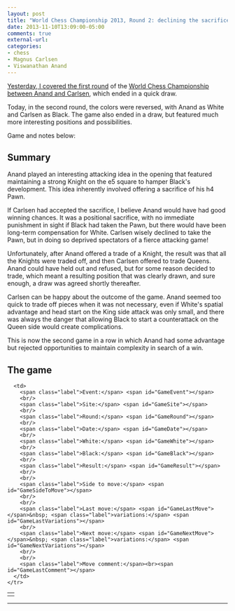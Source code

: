 ```yaml
---
layout: post
title: "World Chess Championship 2013, Round 2: declining the sacrifice"
date: 2013-11-10T13:09:00-05:00
comments: true
external-url: 
categories:
- chess
- Magnus Carlsen
- Viswanathan Anand
---
```

[Yesterday, I covered the first round](/blog/2013/11/09/world-chess-championship-2013/) of the [World Chess Championship between Anand and Carlsen](http://chennai2013.fide.com/), which ended in a quick draw.

Today, in the second round, the colors were reversed, with Anand as White and Carlsen as Black. The game also ended in a draw, but featured much more interesting positions and possibilities.

Game and notes below:

<!--more-->

## Summary

Anand played an interesting attacking idea in the opening that featured maintaining a strong Knight on the e5 square to hamper Black's development. This idea inherently involved offering a sacrifice of his h4 Pawn.

If Carlsen had accepted the sacrifice, I believe Anand would have had good winning chances. It was a positional sacrifice, with no immediate punishment in sight if Black had taken the Pawn, but there would have been long-term compensation for White. Carlsen wisely declined to take the Pawn, but in doing so deprived spectators of a fierce attacking game!

Unfortunately, after Anand offered a trade of a Knight, the result was that all the Knights were traded off, and then Carlsen offered to trade Queens. Anand could have held out and refused, but for some reason decided to trade, which meant a resulting position that was clearly drawn, and sure enough, a draw was agreed shortly thereafter.

Carlsen can be happy about the outcome of the game. Anand seemed too quick to trade off pieces when it was not necessary, even if White's spatial advantage and head start on the King side attack was only small, and there was always the danger that allowing Black to start a counterattack on the Queen side would create complications.

This is now the second game in a row in which Anand had some advantage but rejected opportunities to maintain complexity in search of a win.

## The game

<link href="/chess/pgn4web/template.css" type="text/css" rel="stylesheet"></link>

<style type="text/css">
  #GameLastComment {
    font-style: italic
  }
</style>

<script src="/chess/pgn4web/pgn4web.js" type="text/javascript"></script>

<script type="text/javascript">
    "use strict";

    SetPgnUrl("/chess/anand-carlsen.pgn");
    SetImagePath("/chess/pgn4web/images");
    SetHighlightOption(true);
    SetCommentsIntoMoveText(true);
    SetCommentsOnSeparateLines(true);
    SetInitialGame(2);
    SetShortcutKeysEnabled(true);
</script>

<table>
    <tr valign="top">
      <td>
        <div id="GameBoard"></div>
        <div id="GameButtons"></div>
      </td>

      <td>
        <span class="label">Event:</span> <span id="GameEvent"></span>
        <br/>
        <span class="label">Site:</span> <span id="GameSite"></span>
        <br/>
        <span class="label">Round:</span> <span id="GameRound"></span>
        <br/>
        <span class="label">Date:</span> <span id="GameDate"></span>
        <br/>
        <span class="label">White:</span> <span id="GameWhite"></span>
        <br/>
        <span class="label">Black:</span> <span id="GameBlack"></span>
        <br/>
        <span class="label">Result:</span> <span id="GameResult"></span>
        <br/>
        <br/>
        <span class="label">Side to move:</span> <span id="GameSideToMove"></span>
        <br/>
        <br/>
        <span class="label">Last move:</span> <span id="GameLastMove"></span>&nbsp; <span class="label">variations:</span> <span id="GameLastVariations"></span>
        <br/>
        <span class="label">Next move:</span> <span id="GameNextMove"></span>&nbsp; <span class="label">variations:</span> <span id="GameNextVariations"></span>
        <br/>
        <br/>
        <span class="label">Move comment:</span><br><span id="GameLastComment"></span>
      </td>
    </tr>
</table>

<hr/>

<div id="GameText"></div>

